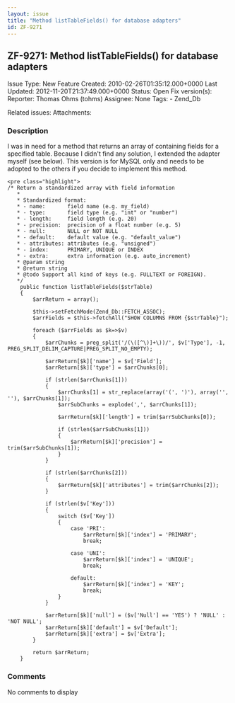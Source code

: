 ```yaml
---
layout: issue
title: "Method listTableFields() for database adapters"
id: ZF-9271
---
```


ZF-9271: Method listTableFields() for database adapters
-------------------------------------------------------

 Issue Type: New Feature Created: 2010-02-26T01:35:12.000+0000 Last Updated: 2012-11-20T21:37:49.000+0000 Status: Open Fix version(s): 
 Reporter:  Thomas Ohms (tohms)  Assignee:  None  Tags: - Zend\_Db
 
 Related issues: 
 Attachments: 
### Description

I was in need for a method that returns an array of containing fields for a specified table. Because I didn't find any solution, I extended the adapter myself (see below). This version is for MySQL only and needs to be adopted to the others if you decide to implement this method.

 
    <pre class="highlight">
    /* Return a standardized array with field information
       *  
       * Standardized format:
       * - name:       field name (e.g. my_field)
       * - type:       field type (e.g. "int" or "number")
       * - length:     field length (e.g. 20)
       * - precision:  precision of a float number (e.g. 5)
       * - null:       NULL or NOT NULL
       * - default:    default value (e.g. "default_value")
       * - attributes: attributes (e.g. "unsigned")
       * - index:      PRIMARY, UNIQUE or INDEX
       * - extra:      extra information (e.g. auto_increment)
       * @param string
       * @return string
       * @todo Support all kind of keys (e.g. FULLTEXT or FOREIGN).
       */
        public function listTableFields($strTable)
        {
            $arrReturn = array();
            
            $this->setFetchMode(Zend_Db::FETCH_ASSOC);
            $arrFields = $this->fetchAll("SHOW COLUMNS FROM {$strTable}");
    
            foreach ($arrFields as $k=>$v)
            {
                $arrChunks = preg_split('/(\([^\)]+\))/', $v['Type'], -1, PREG_SPLIT_DELIM_CAPTURE|PREG_SPLIT_NO_EMPTY);
    
                $arrReturn[$k]['name'] = $v['Field'];
                $arrReturn[$k]['type'] = $arrChunks[0];
    
                if (strlen($arrChunks[1]))
                {
                    $arrChunks[1] = str_replace(array('(', ')'), array('', ''), $arrChunks[1]);
                    $arrSubChunks = explode(',', $arrChunks[1]);
    
                    $arrReturn[$k]['length'] = trim($arrSubChunks[0]);
    
                    if (strlen($arrSubChunks[1]))
                    {
                        $arrReturn[$k]['precision'] = trim($arrSubChunks[1]);
                    }
                }
    
                if (strlen($arrChunks[2]))
                {
                    $arrReturn[$k]['attributes'] = trim($arrChunks[2]);
                }
    
                if (strlen($v['Key']))
                {
                    switch ($v['Key'])
                    {
                        case 'PRI':
                            $arrReturn[$k]['index'] = 'PRIMARY';
                            break;
    
                        case 'UNI':
                            $arrReturn[$k]['index'] = 'UNIQUE';
                            break;
    
                        default:
                            $arrReturn[$k]['index'] = 'KEY';
                            break;
                    }
                }
    
                $arrReturn[$k]['null'] = ($v['Null'] == 'YES') ? 'NULL' : 'NOT NULL';
                $arrReturn[$k]['default'] = $v['Default'];
                $arrReturn[$k]['extra'] = $v['Extra'];
            }
            
            return $arrReturn;
        }


 

 

### Comments

No comments to display